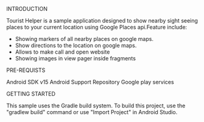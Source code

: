 INTRODUCTION

Tourist Helper is a sample application designed to show nearby sight seeing places to your 
current location using Google Places api.Feature include:

- Showing markers of all nearby places on google maps.
- Show directions to the location on google maps.
- Allows to make call and open website
- Showing images in view pager inside fragments

PRE-REQUISTS

Android SDK v15
Android Support Repository
Google play services

GETTING STARTED

This sample uses the Gradle build system. To build this project, use the "gradlew build" command or use "Import Project" in Android Studio.

